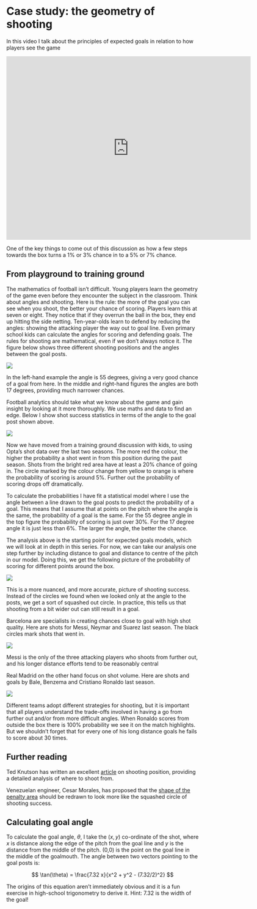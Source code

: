 Case study: the geometry of shooting
====================================

In this video I talk about the principles of expected goals in relation
to how players see the game

<iframe width="640" height="480" src="https://www.youtube.com/embed/Xc6IG9-Dt18" title="YouTube video player" frameborder="0" allow="accelerometer; autoplay; clipboard-write; encrypted-media; gyroscope; picture-in-picture" allowfullscreen></iframe>

One of the key things to come out of this discussion as how a few steps towards the box turns a 1% or 3% chance in to a 5% or 7% 
chance.


## From playground to training ground

The mathematics of football isn’t difficult. Young players learn the geometry of the game even before they encounter the subject in the classroom.
Think about angles and shooting. Here is the rule: the more of the goal you can see when you shoot, the better your chance of scoring. Players learn this at seven or eight. They notice that if they overrun the ball in the box, they end up hitting the side netting. Ten-year-olds learn to defend by reducing the angles: showing the attacking player the way out to goal line. Even primary school kids can calculate the angles for scoring and defending goals.
The rules for shooting are mathematical, even if we don’t always notice it. The figure below shows three different shooting positions and the angles between the goal posts.

![](../images/lesson2/GoalAngleMultiple.jpg)

In the left-hand example the angle is 55 degrees, giving a very good chance of a goal from here. In the middle and right-hand figures the angles are both 17 degrees, providing much narrower chances.

Football analytics should take what we know about the game and gain insight by looking at it more thoroughly. We use maths and data to find an edge. Below I show shot success statistics in terms of the angle to the goal post shown above.

![](../images/lesson2/Heat1.png)

Now we have moved from a training ground discussion with kids, to using Opta’s shot data over the last two seasons. The more red the colour, the higher the probability a shot went in from this position during the past season. Shots from the bright red area have at least a 20% chance of going in. The circle marked by the colour change from yellow to orange is where the probability of scoring is around 5%. Further out the probability of scoring drops off dramatically.

To calculate the probabilities I have fit a statistical model where I use the angle between a line drawn to the goal posts to predict the probability of a goal. This means that I assume that at points on the pitch where the angle is the same, the probability of a goal is the same. For the 55 degree angle in the top figure the probability of scoring is just over 30%. For the 17 degree angle it is just less than 6%. The larger the angle, the better the chance.

The analysis above is the starting point for expected goals models, which we will look at in depth in this series. For now, we can take our analysis one step further by including distance to goal and distance to centre of the pitch in our model. Doing this, we get the following picture of the probability of scoring for different points around the box.

![](../images/lesson2/Heat2.png)

This is a more nuanced, and more accurate, picture of shooting success. Instead of the circles we found when we looked only at the angle to the posts, we get a sort of squashed out circle. In practice, this tells us that shooting from a bit wider out can still result in a goal.

Barcelona are specialists in creating chances close to goal with high shot quality. Here are shots for Messi, Neymar and Suarez last season. The black circles mark shots that went in.

![](../images/lesson2/Barcelona.jpg)

Messi is the only of the three attacking players who shoots from further out, and his longer distance efforts tend to be reasonably central

Real Madrid on the other hand focus on shot volume. Here are shots and goals by Bale, Benzema and Cristiano Ronaldo last season.

![](../images/lesson2/RealMadrid.jpg)

Different teams adopt different strategies for shooting, but it is important that all players understand the trade-offs involved in having a go from further out and/or from more difficult angles. When Ronaldo scores from outside the box there is 100% probability we see it on the match highlights. But we shouldn’t forget that for every one of his long distance goals he fails to score about 30 times.

## Further reading
Ted Knutson has written an excellent [article](http://statsbomb.com/2016/04/explaining-and-training-shot-quality/) 
on shooting position, providing a detailed analysis of where to shoot from.

Venezuelan engineer, Cesar Morales, has proposed that the [shape of the penalty area](https://www.researchgate.net/publication/301686656_A_mathematics-based_new_penalty_area_in_football_tackling_diving)
should be redrawn to look more like the squashed circle of shooting success.

## Calculating goal angle

To calculate the goal angle, $θ$, I take the $(x,y)$ co-ordinate of the shot, 
where $x$ is distance along the edge of the pitch from the goal line and $y$ 
is the distance from the middle of the pitch. (0,0) is the point on the goal line in the middle of the goalmouth. 
The angle between two vectors pointing to the goal posts is:

$$ \tan(\theta) = \frac{7.32 x}{x^2 + y^2 - (7.32/2)^2} $$

The origins of this equation aren’t immediately obvious and it is a fun exercise in high-school trigonometry to derive it. Hint: 7.32 is the width of the goal!

